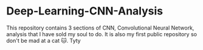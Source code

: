 # Deep-Learning-CNN-Analysis
This repository contains 3 sections of CNN, Convolutional Neural Network, analysis that I have sold my soul to do. It is also my first public repository so don't be mad at a cat 🐱. Tyty
